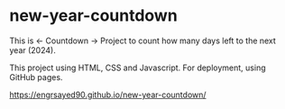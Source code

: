 # new-year-countdown
This is <- Countdown -> Project to count how many days left to the next year (2024).

This project using HTML, CSS and Javascript. 
For deployment, using GitHub pages.

https://engrsayed90.github.io/new-year-countdown/
